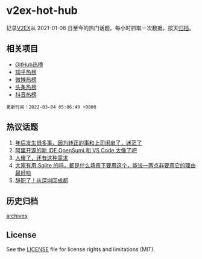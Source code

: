 # v2ex-hot-hub

 记录[V2EX](https://www.v2ex.com/)从 2021-01-06 日至今的热门话题。每小时抓取一次数据，按天[归档](archives)。
 
 ## 相关项目

- [GitHub热榜](https://github.com/lonnyzhang423/github-hot-hub)
- [知乎热榜](https://github.com/lonnyzhang423/zhihu-hot-hub)
- [微博热榜](https://github.com/lonnyzhang423/weibo-hot-hub)
- [头条热榜](https://github.com/lonnyzhang423/toutiao-hot-hub)
- [抖音热榜](https://github.com/lonnyzhang423/douyin-hot-hub)


 `更新时间：2022-03-04 05:06:49 +0800`

## 热议话题

1. [年后发生很多事，因为转正的事和上司闹崩了，迷茫了](https://www.v2ex.com/t/837597)
1. [阿里开源的新 IDE OpenSumi 和 VS Code 太像了吧](https://www.v2ex.com/t/837645)
1. [人傻了，还有这种需求](https://www.v2ex.com/t/837625)
1. [大家有用 Sqlite 的吗，都是什么场景下要用这个，能说一两点非要用它的理由最好啦](https://www.v2ex.com/t/837599)
1. [辞职了！从深圳回成都](https://www.v2ex.com/t/837686)

## 历史归档

[archives](archives)

## License

See the [LICENSE](LICENSE) file for license rights and limitations (MIT).
